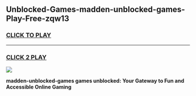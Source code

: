
## Unblocked-Games-madden-unblocked-games-Play-Free-zqw13
<h3>
<a href="https://premium76.site?title=madden-unblocked-games&ref=15A">CLICK TO PLAY</a></h3>
<hr>

<h3>
<a href="https://premium76.site?title=madden-unblocked-games&ref=15A">CLICK 2 PLAY</a>
  
</h3>

<a href="https://premium76.site?title=madden-unblocked-games&ref=15A"><img src="https://clearcache.store/games.png"></a>


**madden-unblocked-games games unblocked: Your Gateway to Fun and Accessible Online Gaming**
